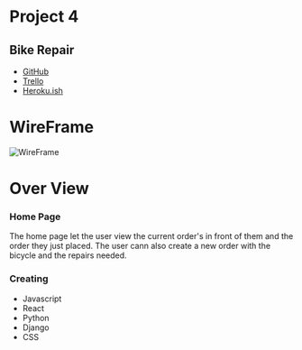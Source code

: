 # Project 4
## Bike Repair

- [GitHub](https://git.generalassemb.ly/IanGtHbE1/feral-code)
- [Trello](https://trello.com/b/gMABeoFj/project-4)
- [Heroku.ish](https://feral-test01.herokuapp.com/)

# WireFrame
![WireFrame]()

# Over View
### Home Page
The home page let the user view the current order's in front of them and the order they just placed. The user cann also create a new order with the bicycle and the repairs needed.

### Creating 
- Javascript
- React
- Python
- Django
- CSS

